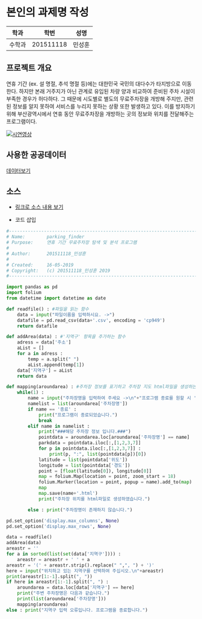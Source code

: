 # 본인의 과제명 작성

학과 | 학번 | 성명
---- | ---- | ---- 
수학과 |201511118 |민성훈


## 프로젝트 개요
연휴 기간 (ex. 설 명절, 추석 명절 등)에는 대한민국 국민의 대다수가 타지방으로 이동한다. 하지만 본래 거주지가 아닌 관계로 유입된 차량 양과 비교하여 준비된 주차 시설이 부족한 경우가 허다하다. 그 때문에 시도별로 별도의 무료주차장을 개방해 주지만, 관련된 정보를 알지 못하여 서비스를 누리지 못하는 상황 또한 발생하고 있다. 이를 방지하기 위해 부산광역시에서 연휴 동안 무료주차장을 개방하는 곳의 정보와 위치를 전달해주는 프로그램이다.

[![시연영상](http://img.youtube.com/vi/uLR1RNqJ1Mw/0.jpg)](https://youtu.be/-bED3lkkf54) 

## 사용한 공공데이터 
[데이터보기](https://www.data.go.kr/dataset/fileDownload.do?atchFileId=FILE_000000001499724&fileDetailSn=1)

## 소스
* [링크로 소스 내용 보기](https://github.com/201511118/python2019/blob/master/201511118.py) 

* 코드 삽입
~~~python
#-------------------------------------------------------------------------------
# Name:        parking_finder
# Purpose:     연휴 기간 무료주차장 탐색 및 분석 프로그램
#
# Author:      201511118_민성훈
#
# Created:     16-05-2019
# Copyright:   (c) 201511118_민성훈 2019
#-------------------------------------------------------------------------------

import pandas as pd
import folium
from datetime import datetime as date

def readfile() : #파일을 읽는 함수
    data = input("파일이름을 입력하시요. ->")
    datafile = pd.read_csv(data+'.csv', encoding = 'cp949')
    return datafile

def addArea(data) : #'지역구' 항목을 추가하는 함수
    adress = data['주소']
    aList = []
    for a in adress :
        temp = a.split(" ")
        aList.append(temp[1])
    data['지역구'] = aList
    return data

def mapping(aroundarea) : #주차장 정보를 표기하고 주차장 지도 html파일을 생성하는 함수
    while(1) :
        name = input("주차장명을 입력하여 주세요 ->\n"+"프로그램 종료를 원할 시 '종료'를 입력하십시오")
        namelist = list(aroundarea['주차장명'])
        if name == '종료' :
            print("프로그램이 종료되었습니다.")
            break
        elif name in namelist :
            print("###해당 주차장 정보 입니다.###")
            pointdata = aroundarea.loc[aroundarea['주차장명'] == name]
            parkdata = pointdata.iloc[:,[1,2,3,7]]
            for p in pointdata.iloc[:,[1,2,3,7]] :
                print(p, ":", list(pointdata[p])[0])
            latitude = list(pointdata['위도'])
            longitude = list(pointdata['경도'])
            point = [float(latitude[0]), longitude[0]]
            map = folium.Map(location = point, zoom_start = 18)
            folium.Marker(location = point, popup = name).add_to(map)
            map
            map.save(name+'.html')
            print("주차장 위치를 html파일로 생성하였습니다.")

        else : print("주차장명이 존재하지 않습니다.")

pd.set_option('display.max_columns', None)
pd.set_option('display.max_rows', None)

data = readfile()
addArea(data)
areastr = ''
for a in sorted(list(set(data['지역구']))) :
    areastr = areastr + ' ' + a
areastr = '(' + areastr.strip().replace(" ",", ") + ')'
here = input("위치하고 있는 지역구를 선택하여 주십시오.\n"+areastr)
print(areastr[1:-1].split(", "))
if here in areastr[1:-1].split(", ") :
    aroundarea = data.loc[data['지역구'] == here]
    print("주변 주차장명은 다음과 같습니다.")
    print(list(aroundarea['주차장명']))
    mapping(aroundarea)
else : print("지역구 입력 오류입니다. 프로그램을 종료합니다.")
~~~
